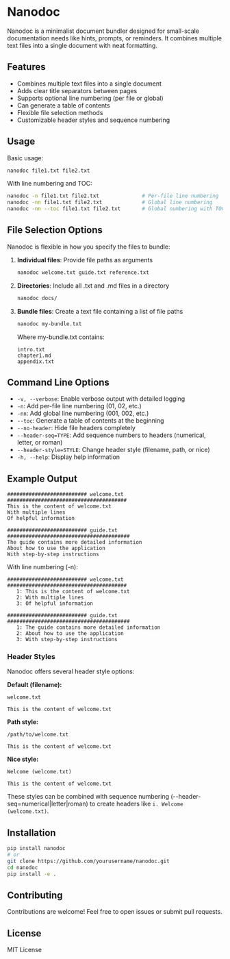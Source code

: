 # Nanodoc

Nanodoc is a minimalist document bundler designed for small-scale documentation
needs like hints, prompts, or reminders. It combines multiple text files into a
single document with neat formatting.

## Features

- Combines multiple text files into a single document
- Adds clear title separators between pages
- Supports optional line numbering (per file or global)
- Can generate a table of contents
- Flexible file selection methods
- Customizable header styles and sequence numbering

## Usage

Basic usage:

```bash
nanodoc file1.txt file2.txt
```

With line numbering and TOC:

```bash
nanodoc -n file1.txt file2.txt              # Per-file line numbering
nanodoc -nn file1.txt file2.txt             # Global line numbering
nanodoc -nn --toc file1.txt file2.txt       # Global numbering with TOC
```

## File Selection Options

Nanodoc is flexible in how you specify the files to bundle:

1. **Individual files**: Provide file paths as arguments

   ```bash
   nanodoc welcome.txt guide.txt reference.txt
   ```

2. **Directories**: Include all .txt and .md files in a directory

   ```bash
   nanodoc docs/
   ```

3. **Bundle files**: Create a text file containing a list of file paths

   ```bash
   nanodoc my-bundle.txt
   ```

   Where my-bundle.txt contains:

   ```text
   intro.txt
   chapter1.md
   appendix.txt
   ```

## Command Line Options

- `-v, --verbose`: Enable verbose output with detailed logging
- `-n`: Add per-file line numbering (01, 02, etc.)
- `-nn`: Add global line numbering (001, 002, etc.)
- `--toc`: Generate a table of contents at the beginning
- `--no-header`: Hide file headers completely
- `--header-seq=TYPE`: Add sequence numbers to headers (numerical, letter, or
  roman)
- `--header-style=STYLE`: Change header style (filename, path, or nice)
- `-h, --help`: Display help information

## Example Output

```text
########################## welcome.txt #######################################
This is the content of welcome.txt
With multiple lines
Of helpful information

########################## guide.txt ########################################
The guide contains more detailed information
About how to use the application
With step-by-step instructions
```

With line numbering (-n):

```text
########################## welcome.txt #######################################
   1: This is the content of welcome.txt
   2: With multiple lines
   3: Of helpful information

########################## guide.txt ########################################
   1: The guide contains more detailed information
   2: About how to use the application
   3: With step-by-step instructions
```

### Header Styles

Nanodoc offers several header style options:

**Default (filename):**

```text
welcome.txt

This is the content of welcome.txt
```

**Path style:**

```text
/path/to/welcome.txt

This is the content of welcome.txt
```

**Nice style:**

```text
Welcome (welcome.txt)

This is the content of welcome.txt
```

These styles can be combined with sequence numbering
(--header-seq=numerical|letter|roman) to create headers like
`i. Welcome (welcome.txt)`.

## Installation

```bash
pip install nanodoc
# or
git clone https://github.com/yourusername/nanodoc.git
cd nanodoc
pip install -e .
```

## Contributing

Contributions are welcome! Feel free to open issues or submit pull requests.

## License

MIT License

